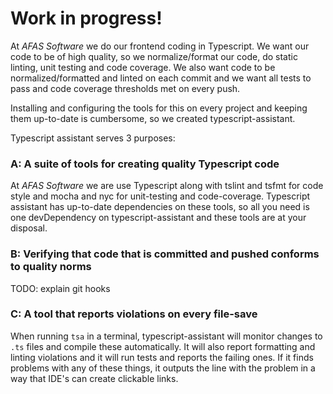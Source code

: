 # Work in progress!

At *AFAS Software* we do our frontend coding in Typescript. We want our code to be of high quality, so we normalize/format our code, do
static linting, unit testing and code coverage. We also want code to be normalized/formatted and linted on each commit and we want
all tests to pass and code coverage thresholds met on every push.

Installing and configuring the tools for this on every project and keeping them up-to-date is cumbersome, so we created typescript-assistant.

Typescript assistant serves 3 purposes:

### A: A suite of tools for creating quality Typescript code

At *AFAS Software* we are use Typescript along with tslint and tsfmt for code style and mocha and nyc for unit-testing and code-coverage.
Typescript assistant has up-to-date dependencies on these tools, so all you need is one devDependency on typescript-assistant and these
tools are at your disposal.

### B: Verifying that code that is committed and pushed conforms to quality norms

TODO: explain git hooks

### C: A tool that reports violations on every file-save

When running `tsa` in a terminal, typescript-assistant will monitor changes to `.ts` files and compile these automatically.
It will also report formatting and linting violations and it will run tests and reports the failing ones.
If it finds problems with any of these things, it outputs the line with the problem in a way that IDE's can create clickable links.
